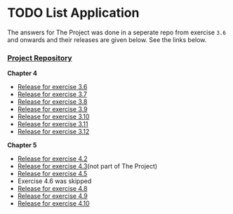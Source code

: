 # TODO List Application

The answers for The Project was done in a seperate repo from exercise `3.6` and onwards and their releases are given below. See the links below.

### [Project Repository](https://github.com/aritrabiswas2004/mooc-the-project)

**Chapter 4**

- [Release for exercise 3.6](https://github.com/aritrabiswas2004/mooc-the-project/tree/3.6)
- [Release for exercise 3.7](https://github.com/aritrabiswas2004/mooc-the-project/tree/3.7)
- [Release for exercise 3.8](https://github.com/aritrabiswas2004/mooc-the-project/tree/3.8)
- [Release for exercise 3.9](https://github.com/aritrabiswas2004/mooc-the-project/tree/3.9)
- [Release for exercise 3.10](https://github.com/aritrabiswas2004/mooc-the-project/tree/3.10)
- [Release for exercise 3.11](https://github.com/aritrabiswas2004/mooc-the-project/tree/3.11)
- [Release for exercise 3.12](https://github.com/aritrabiswas2004/mooc-the-project/tree/3.12)

**Chapter 5**

- [Release for exercise 4.2](https://github.com/aritrabiswas2004/mooc-the-project/tree/4.2)
- [Release for exercise 4.3](https://github.com/aritrabiswas2004/devops-with-kubernetes/blob/4.3/the-project/PROMETHEUS_QUERY.md)(not part of The Project)
- [Release for exercise 4.5](https://github.com/aritrabiswas2004/mooc-the-project/tree/4.5)
- Exercise 4.6 was skipped
- [Release for exercise 4.8](https://github.com/aritrabiswas2004/mooc-the-project/tree/4.8)
- [Release for exercise 4.9](https://github.com/aritrabiswas2004/mooc-the-project/tree/4.9)
- [Release for exercise 4.10](https://github.com/aritrabiswas2004/mooc-the-project/tree/4.10)
